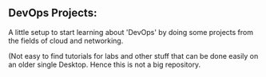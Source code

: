 ## DevOps Projects:
A little setup to start learning about 'DevOps' by doing some projects from the fields of cloud and networking.

(Not easy to find tutorials for labs and other stuff that can be done easily on an older single Desktop. Hence this is not a big repository. 
